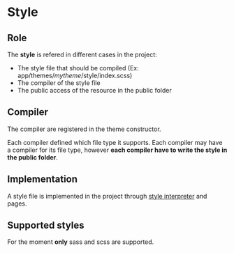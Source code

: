 # Style

## Role

The **style** is refered in different cases in the project:
- The style file that should be compiled (Ex: app/themes/_mytheme_/style/index.scss)
- The compiler of the style file
- The public access of the resource in the public folder

## Compiler

The compiler are registered in the theme constructor.

Each compiler defined which file type it supports.
Each compiler may have a compiler for its file type, however **each compiler have to write the style in the public folder**.

## Implementation

A style file is implemented in the project through [style interpreter](../../../../../core/interpreters/style.ts) and pages.

## Supported styles

For the moment **only** sass and scss are supported.
